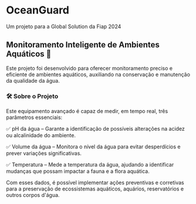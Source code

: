 # OceanGuard
Um projeto para a Global Solution da Fiap 2024

## Monitoramento Inteligente de Ambientes Aquáticos 🌊


Este projeto foi desenvolvido para oferecer monitoramento preciso e eficiente de ambientes aquáticos, auxiliando na conservação e manutenção da qualidade da água.

### 🛠 Sobre o Projeto


Este equipamento avançado é capaz de medir, em tempo real, três parâmetros essenciais:

✅ pH da água – Garante a identificação de possíveis alterações na acidez ou alcalinidade do ambiente. 


✅ Volume da água – Monitora o nível da água para evitar desperdícios e prever variações significativas.


✅ Temperatura – Mede a temperatura da água, ajudando a identificar mudanças que possam impactar a fauna e a flora aquática.

Com esses dados, é possível implementar ações preventivas e corretivas para a preservação de ecossistemas aquáticos, aquários, reservatórios e outros corpos d'água.
